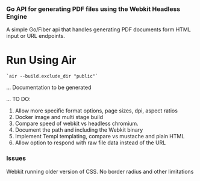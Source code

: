 ### Go API for generating PDF files using the Webkit Headless Engine

A simple Go/Fiber api that handles generating PDF documents form HTML input or URL endpoints.


# Run Using Air

    `air --build.exclude_dir "public"`

... Documentation to be generated

... TO DO:

1. Allow more specific format options, page sizes, dpi, aspect ratios
2. Docker image and multi stage build
3. Compare speed of webkit vs headless chromium.
4. Document the path and including the Webkit binary
5. Implement Templ templating, compare vs mustache and plain HTML
6. Allow option to respond with raw file data instead of the URL

### Issues
Webkit running older version of CSS. No border radius and other limitations
